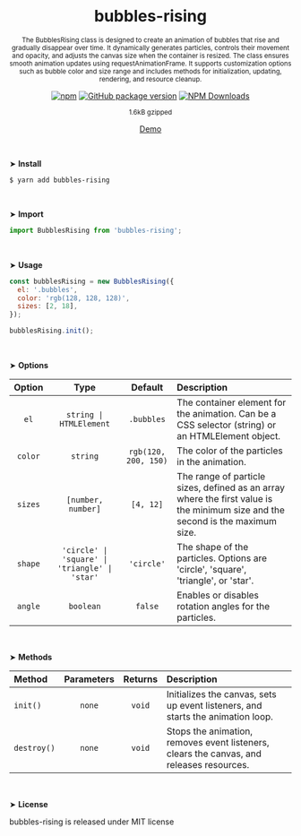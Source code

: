 <div align="center">
<br>

<h1>bubbles-rising</h1>

<p><sup>The BubblesRising class is designed to create an animation of bubbles that rise and gradually disappear over time. It dynamically generates particles, controls their movement and opacity, and adjusts the canvas size when the container is resized. The class ensures smooth animation updates using requestAnimationFrame. It supports customization options such as bubble color and size range and includes methods for initialization, updating, rendering, and resource cleanup.</sup></p>

[![npm](https://img.shields.io/npm/v/bubbles-rising.svg?colorB=brightgreen)](https://www.npmjs.com/package/bubbles-rising)
[![GitHub package version](https://img.shields.io/github/package-json/v/ux-ui-pro/bubbles-rising.svg)](https://github.com/ux-ui-pro/bubbles-rising)
[![NPM Downloads](https://img.shields.io/npm/dm/bubbles-rising.svg?style=flat)](https://www.npmjs.org/package/bubbles-rising)

<sup>1.6kB gzipped</sup>

<a href="https://codepen.io/ux-ui/full/yLmjZVZ">Demo</a>

</div>
<br>

&#10148; **Install**
```console
$ yarn add bubbles-rising
```
<br>

&#10148; **Import**
```javascript
import BubblesRising from 'bubbles-rising';
```
<br>

&#10148; **Usage**
```javascript
const bubblesRising = new BubblesRising({
  el: '.bubbles',
  color: 'rgb(128, 128, 128)',
  sizes: [2, 18],
});

bubblesRising.init();
```
<br>

&#10148; **Options**

| Option  |                      Type                      |       Default        | Description                                                                                                                    |
|:-------:|:----------------------------------------------:|:--------------------:|:-------------------------------------------------------------------------------------------------------------------------------|
|  `el`   |            `string \| HTMLElement`             |      `.bubbles`      | The container element for the animation. Can be a CSS selector (string) or an HTMLElement object.                              |
| `color` |                    `string`                    | `rgb(120, 200, 150)` | The color of the particles in the animation.                                                                                   |
| `sizes` |               `[number, number]`               |      `[4, 12]`       | The range of particle sizes, defined as an array where the first value is the minimum size and the second is the maximum size. |
| `shape` | `'circle' \| 'square' \| 'triangle' \| 'star'` |      `'circle'`      | The shape of the particles. Options are 'circle', 'square', 'triangle', or 'star'.                                             |
| `angle` |                   `boolean`                    |       `false`        | Enables or disables rotation angles for the particles.                                                                         |

<br>


&#10148; **Methods**

| Method      |      Parameters      | Returns | Description                                                                              |
|:------------|:--------------------:|:-------:|:-----------------------------------------------------------------------------------------|
| `init()`    |        `none`        | `void`  | Initializes the canvas, sets up event listeners, and starts the animation loop.          |
| `destroy()` |        `none`        | `void`  | Stops the animation, removes event listeners, clears the canvas, and releases resources. |
<br>

&#10148; **License**

bubbles-rising is released under MIT license
